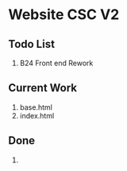 # Website CSC V2

## Todo List
1. B24 Front end Rework

## Current Work

1. base.html
2. index.html


## Done

1. 
